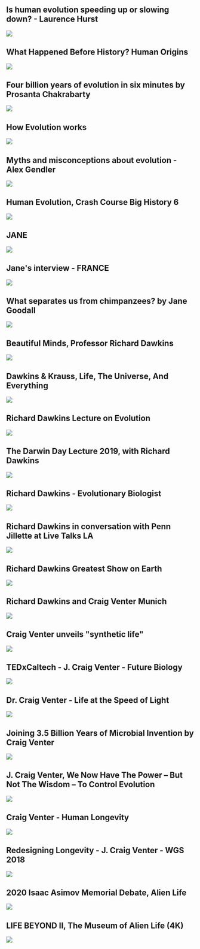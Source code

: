 Is human evolution speeding up or slowing down? - Laurence Hurst
----------------------------------------------------------------

[![]( /image/yid-NTeOhj6dxsU.jpg)](https://www.youtube.com/watch?v=NTeOhj6dxsU)

What Happened Before History? Human Origins
-------------------------------------------

[![]( /image/yid-dGiQaabX3_o.jpg)](https://www.youtube.com/watch?v=dGiQaabX3_o)

Four billion years of evolution in six minutes by Prosanta Chakrabarty
----------------------------------------------------------------------

[![]( /image/yid-XyTcINLKq4c.jpg)](https://www.youtube.com/watch?v=XyTcINLKq4c)

How Evolution works
-------------------

[![]( /image/yid-hOfRN0KihOU.jpg)](https://www.youtube.com/watch?v=hOfRN0KihOU)

Myths and misconceptions about evolution - Alex Gendler
-------------------------------------------------------

[![]( /image/yid-mZt1Gn0R22Q.jpg)](https://www.youtube.com/watch?v=mZt1Gn0R22Q)

Human Evolution, Crash Course Big History 6
-------------------------------------------

[![]( /image/yid-UPggkvB9_dc.jpg)](https://www.youtube.com/watch?v=UPggkvB9_dc)

JANE
----

[![]( /image/yid-FRlUJrEUn0Y.jpg)](https://www.youtube.com/watch?v=FRlUJrEUn0Y)

Jane's interview - FRANCE
-------------------------

[![]( /image/yid-99gJKzINNow.jpg)](https://www.youtube.com/watch?v=99gJKzINNow)

What separates us from chimpanzees? by Jane Goodall
---------------------------------------------------

[![]( /image/yid-51z7WRDjOjM.jpg)](https://www.youtube.com/watch?v=51z7WRDjOjM)

Beautiful Minds, Professor Richard Dawkins
------------------------------------------

[![]( /image/yid-2kVaM8SJlSg.jpg)](https://www.youtube.com/watch?v=2kVaM8SJlSg)

Dawkins & Krauss, Life, The Universe, And Everything
----------------------------------------------------

[![]( /image/yid-mGHUZ3ncz5A.jpg)](https://www.youtube.com/watch?v=mGHUZ3ncz5A)

Richard Dawkins Lecture on Evolution
------------------------------------

[![]( /image/yid-Uga0QaKsdCk.jpg)](https://www.youtube.com/watch?v=Uga0QaKsdCk)

The Darwin Day Lecture 2019, with Richard Dawkins
-------------------------------------------------

[![]( /image/yid-oSNE02hwwSM.jpg)](https://www.youtube.com/watch?v=oSNE02hwwSM)

Richard Dawkins - Evolutionary Biologist
----------------------------------------

[![]( /image/yid-gLgNWp7_cg8.jpg)](https://www.youtube.com/watch?v=gLgNWp7_cg8)

Richard Dawkins in conversation with Penn Jillette at Live Talks LA
-------------------------------------------------------------------

[![]( /image/yid-VNIRUigPxA8.jpg)](https://www.youtube.com/watch?v=VNIRUigPxA8)

Richard Dawkins Greatest Show on Earth
--------------------------------------

[![]( /image/yid-PrgmHWg5wq0.jpg)](https://www.youtube.com/watch?v=PrgmHWg5wq0)

Richard Dawkins and Craig Venter Munich
---------------------------------------

[![]( /image/yid-EcUD_6dKJ7k.jpg)](https://www.youtube.com/watch?v=EcUD_6dKJ7k)

Craig Venter unveils "synthetic life"
-------------------------------------

[![]( /image/yid-QHIocNOHd7A.jpg)](https://www.youtube.com/watch?v=QHIocNOHd7A)

TEDxCaltech - J. Craig Venter - Future Biology
----------------------------------------------

[![]( /image/yid-HdgfzdlgUHw.jpg)](https://www.youtube.com/watch?v=HdgfzdlgUHw)

Dr. Craig Venter - Life at the Speed of Light
---------------------------------------------

[![]( /image/yid-mVkPgOg7hAw.jpg)](https://www.youtube.com/watch?v=mVkPgOg7hAw)

Joining 3.5 Billion Years of Microbial Invention by Craig Venter
----------------------------------------------------------------

[![]( /image/yid-OWX_12eA_qQ.jpg)](https://www.youtube.com/watch?v=OWX_12eA_qQ)

J. Craig Venter, We Now Have The Power – But Not The Wisdom – To Control Evolution
----------------------------------------------------------------------------------

[![]( /image/yid-1KHp85wUHJo.jpg)](https://www.youtube.com/watch?v=1KHp85wUHJo)

Craig Venter - Human Longevity
------------------------------

[![]( /image/yid-vvtsXx_0D9o.jpg)](https://www.youtube.com/watch?v=vvtsXx_0D9o)

Redesigning Longevity - J. Craig Venter - WGS 2018
--------------------------------------------------

[![]( /image/yid-3ttt8HMQgAE.jpg)](https://www.youtube.com/watch?v=3ttt8HMQgAE)

2020 Isaac Asimov Memorial Debate, Alien Life
---------------------------------------------

[![]( /image/yid-xgESzc3hc2U.jpg)](https://www.youtube.com/watch?v=xgESzc3hc2U)

LIFE BEYOND II, The Museum of Alien Life (4K)
---------------------------------------------

[![]( /image/yid-ThDYazipjSI.jpg)](https://www.youtube.com/watch?v=ThDYazipjSI)